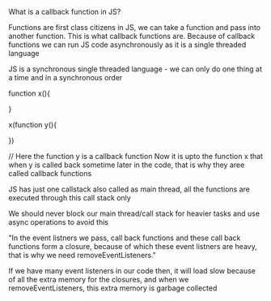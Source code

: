 What is a callback function in JS?

Functions are first class citizens in JS, we can take a function and pass into another function. This is what callback functions are.
Because of callback functions we can run JS code asynchronously as it is a single threaded language

JS is a synchronous single threaded language - we can only do one thing at a time and in a synchronous order

function x(){

}

x(function y(){

})

// Here the function y is a callback function
Now it is upto the function x that when y is called back sometime later in the code, that is why they aree called callback functions


JS has just one callstack also called as main thread, all the functions are executed through this call stack only

We should never block our main thread/call stack for heavier tasks and use async operations to avoid this


"In the event listners we pass, call back functions and these call back functions form a closure, because of which these event listners are heavy, that is why we need removeEventListeners."

If we have many event listeners in our code then, it will load slow because of all the extra memory for the closures, and when we removeEventListeners, this extra memory is garbage collected